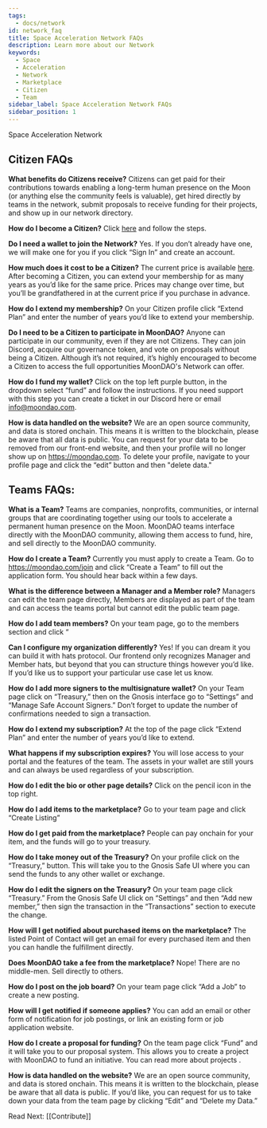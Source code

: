 ```yaml
---
tags:
  - docs/network
id: network_faq
title: Space Acceleration Network FAQs
description: Learn more about our Network
keywords:
  - Space
  - Acceleration
  - Network
  - Marketplace
  - Citizen
  - Team
sidebar_label: Space Acceleration Network FAQs
sidebar_position: 1
---
```


Space Acceleration Network

## Citizen FAQs

**What benefits do Citizens receive?**
Citizens can get paid for their contributions towards enabling a long-term human presence on the Moon (or anything else the community feels is valuable), get hired directly by teams in the network, submit proposals to receive funding for their projects, and show up in our network directory.

**How do I become a Citizen?**
Click [here](https://moondao.com/join) and follow the steps.

**Do I need a wallet to join the Network?**
Yes. If you don’t already have one, we will make one for you if you click “Sign In” and create an account.

**How much does it cost to be a Citizen?**
The current price is available [here](https://moondao.com/join). After becoming a Citizen, you can extend your membership for as many years as you’d like for the same price. Prices may change over time, but you’ll be grandfathered in at the current price if you purchase in advance.

**How do I extend my membership?**
On your Citizen profile click “Extend Plan” and enter the number of years you’d like to extend your membership.

**Do I need to be a Citizen to participate in MoonDAO?**
Anyone can participate in our community, even if they are not Citizens. They can join Discord, acquire our governance token, and vote on proposals without being a Citizen. Although it’s not required, it’s highly encouraged to become a Citizen to access the full opportunities MoonDAO's Network can offer.

**How do I fund my wallet?**
Click on the top left purple button, in the dropdown select “fund” and follow the instructions. If you need support with this step you can create a ticket in our Discord here or email info@moondao.com.

**How is data handled on the website?**
We are an open source community, and data is stored onchain. This means it is written to the blockchain, please be aware that all data is public. You can request for your data to be removed from our front-end website, and then your profile will no longer show up on https://moondao.com. To delete your profile, navigate to your profile page and click the “edit” button and then "delete data."




## Teams FAQs:


**What is a Team?**
Teams are companies, nonprofits, communities, or internal groups that are coordinating together using our tools to accelerate a permanent human presence on the Moon. MoonDAO teams interface directly with the MoonDAO community, allowing them access to fund, hire, and sell directly to the MoonDAO community.

**How do I create a Team?**
Currently you must apply to create a Team. Go to https://moondao.com/join and click “Create a Team” to fill out the application form. You should hear back within a few days.

**What is the difference between a Manager and a Member role?**
Managers can edit the team page directly, Members are displayed as part of the team and can access the teams portal but cannot edit the public team page.

**How do I add team members?**
On your team page, go to the members section and click “

**Can I configure my organization differently?**
Yes! If you can dream it you can build it with hats protocol. Our frontend only recognizes Manager and Member hats, but beyond that you can structure things however you’d like. If you’d like us to support your particular use case let us know.

**How do I add more signers to the multisignature wallet?**
On your Team page click on “Treasury,” then on the Gnosis interface go to “Settings” and “Manage Safe Account Signers.” Don’t forget to update the number of confirmations needed to sign a transaction.

**How do I extend my subscription?**
At the top of the page click “Extend Plan” and enter the number of years you’d like to extend.

**What happens if my subscription expires?**
You will lose access to your portal and the features of the team. The assets in your wallet are still yours and can always be used regardless of your subscription.

**How do I edit the bio or other page details?**
Click on the pencil icon in the top right.

**How do I add items to the marketplace?**
Go to your team page and click “Create Listing” 

**How do I get paid from the marketplace?**
People can pay onchain for your item, and the funds will go to your treasury.

**How do I take money out of the Treasury?**
On your profile click on the “Treasury,” button. This will take you to the Gnosis Safe UI where you can send the funds to any other wallet or exchange.

**How do I edit the signers on the Treasury?**
On your team page click “Treasury.” From the Gnosis Safe UI click on “Settings” and then “Add new member,” then sign the transaction in the “Transactions” section to execute the change.

**How will I get notified about purchased items on the marketplace?**
The listed Point of Contact will get an email for every purchased item and then you can handle the fulfillment directly.

**Does MoonDAO take a fee from the marketplace?**
Nope! There are no middle-men. Sell directly to others.

**How do I post on the job board?**
On your team page click “Add a Job” to create a new posting.

**How will I get notified if someone applies?**
You can add an email or other form of notification for job postings, or link an existing form or job application website.

**How do I create a proposal for funding?**
On the team page click “Fund” and it will take you to our proposal system. This allows you to create a project with MoonDAO to fund an initiative. You can read more about projects <here>.

**How is data handled on the website?**
We are an open source community, and data is stored onchain. This means it is written to the blockchain, please be aware that all data is public. If you’d like, you can request for us to take down your data from the team page by clicking “Edit” and “Delete my Data.”


Read Next: [[Contribute]]
